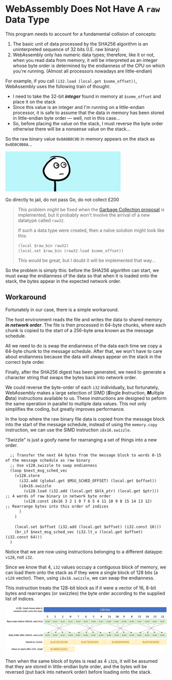 # WebAssembly Does Not Have A `raw` Data Type

This program needs to account for a fundamental collision of concepts:

1. The basic unit of data processed by the SHA256 algorithm is an uninterpreted sequence of 32 bits (I.E. raw binary)
1. WebAssembly only has numeric data types; therefore, like it or not, when you read data from memory, it will be interpreted as an integer whose byte order is determined by the endianness of the CPU on which you're running.
(Almost all processors nowadays are little-endian)

For example, if you call `(i32.load (local.get $some_offset))`, WebAssembly uses the following train of thought:

* I need to take the 32-bit ***integer*** found in memory at `$some_offset` and place it on the stack
* Since this value is an integer and I'm running on a little-endian processor, it is safe to assume that the data in memory has been stored in little-endian byte order &mdash; well, not in this case...
* So, before placing the value on the stack, I must reverse the byte order otherwise there will be a nonsense value on the stack...

So the raw binary value `0x0A0B0C0D` in memory appears on the stack as `0x0D0C0B0A`...

![Uh...](./img/uh.gif)

Go directly to jail, do not pass Go, do not collect £200

> This problem *might* be fixed when the [Garbage Collection proposal](https://github.com/WebAssembly/gc/blob/master/proposals/gc/MVP.md) is implemented, but it probably won't involve the arrival of a new datatype called `raw32`.
>
> If such a data type were created, then a naïve solution might look like this:
>
> ```wast
> (local $raw_bin raw32)
> (local.set $raw_bin (raw32.load $some_offset))
> ```
>
> This would be great, but I doubt it will be implemented that way...

So the problem is simply this: before the SHA256 algorithm can start, we must swap the endianness of the data so that when it is loaded onto the stack, the bytes appear in the expected network order.


## Workaround

Fortunately in our case, there is a simple workaround.

The host environment reads the file and writes the data to shared memory ***in network order***.
The file is then processed in 64-byte chunks, where each chunk is copied to the start of a 256-byte area known as the message schedule.

All we need to do is swap the endianness of the data each time we copy a 64-byte chunk to the message schedule.
After that, we won't have to care about endianness because the data will always appear on the stack in the correct byte order.

Finally, after the SHA256 digest has been generated, we need to generate a character string that swaps the bytes back into network order.

We could reverse the byte-order of each `i32` individually, but fortunately, WebAssembly makes a large selection of SIMD (***S***ingle ***I***nstruction, ***M***ultiple ***D***ata) instructions available to us.
These instructions are designed to peform the same operation in parallel to multiple data values.
This not only simplifies the coding, but greatly improves performance.

In the loop where the raw binary file data is copied from the message block into the start of the message schedule, instead of using the `memory.copy` instruction, we can use the SIMD instruction `i8x16.swizzle`.

"Swizzle" is just a goofy name for rearranging a set of things into a new order.

```wast
  ;; Transfer the next 64 bytes from the message block to words 0-15 of the message schedule as raw binary
  ;; Use v128.swizzle to swap endianness
  (loop $next_msg_sched_vec
    (v128.store
      (i32.add (global.get $MSG_SCHED_OFFSET) (local.get $offset))
      (i8x16.swizzle
        (v128.load (i32.add (local.get $blk_ptr) (local.get $ptr)))  ;; 4 words of raw binary in network byte order
        (v128.const i8x16 3 2 1 0 7 6 5 4 11 10 9 8 15 14 13 12)     ;; Rearrange bytes into this order of indices
      )
    )

    (local.set $offset (i32.add (local.get $offset) (i32.const 16)))
    (br_if $next_msg_sched_vec (i32.lt_u (local.get $offset) (i32.const 64)))
  )
```

Notice that we are now using instructions belonging to a different dataype: `v128`, not `i32`.

Since we know that 4, `i32` values occupy a contiguous block of memory, we can load them onto the stack as if they were a single block of 128 bits (a `v128` vector).
Then, using `i8x16.swizzle`, we can swap the endianness.

This instruction treats the 128-bit block as if it were a vector of 16, 8-bit bytes and rearranges (or swizzles) the byte order according to the supplied list of indices.

![Swap Endianness using i8x16.shuffle](./img/i8x16.swizzle.png)

Then when the same block of bytes is read as 4 `i32`s, it will be assumed that they are stored in little-endian byte order, and the bytes will be reversed (put back into network order) before loading onto the stack.
